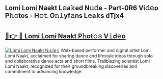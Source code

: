 ## Lomi Lomi Naakt L𝚎a𝚔ed N𝚞𝚍e - Part-0R6 Vi𝚍𝚎o P𝚑𝚘tos - H𝚘𝚝 O𝚗𝚕yf𝚊ns L𝚎a𝚔s dTjx4

# <h2><a href="http://kfapux.oniu.top/?m=Lomi+Lomi+Naakt">🔗👉 🔴 Lomi Lomi Naakt P𝚑ot𝚘𝚜 V𝚒d𝚎o</a></h2>

[![Lomi Lomi Naakt Nu𝚍e𝚜](https://i.imgur.com/0qMVB7G.gif)](http://kfapux.oniu.top/?m=Lomi+Lomi+Naakt)
Web-based performer and digital artist Lomi Lomi Naakt, acclaimed for sharing dance and lifestyle ideas through solo and collaborative dance acts and short films. Trailblazing scientist Lomi Lomi Naakt, recognized for their groundbreaking discoveries and commitment to advancing knowledge.  
